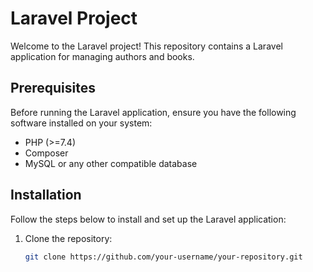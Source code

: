 # Laravel Project

Welcome to the Laravel project! This repository contains a Laravel application for managing authors and books.

## Prerequisites

Before running the Laravel application, ensure you have the following software installed on your system:

- PHP (>=7.4)
- Composer
- MySQL or any other compatible database

## Installation

Follow the steps below to install and set up the Laravel application:

1. Clone the repository:

   ```bash
   git clone https://github.com/your-username/your-repository.git
